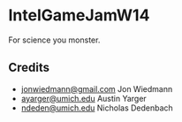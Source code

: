 IntelGameJamW14
===============

For science you monster.

Credits
-------
* jonwiedmann@gmail.com Jon Wiedmann
* ayarger@umich.edu Austin Yarger
* ndeden@umich.edu Nicholas Dedenbach
